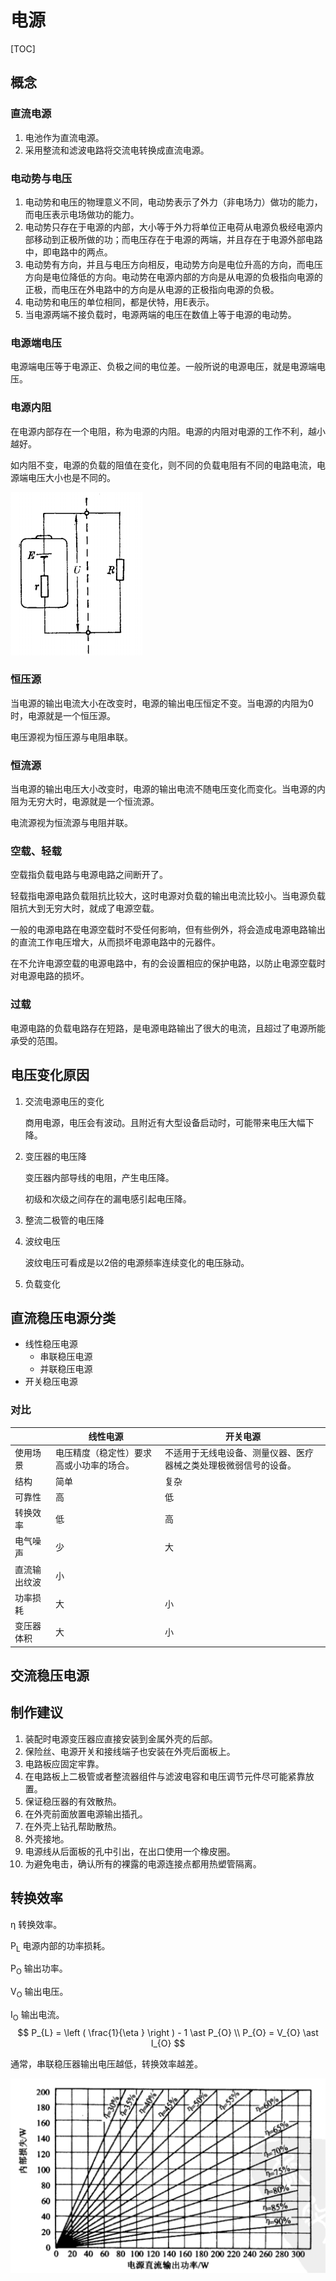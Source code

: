 # 电源

[TOC]

## 概念

### 直流电源

1. 电池作为直流电源。
2. 采用整流和滤波电路将交流电转换成直流电源。

### 电动势与电压

1. 电动势和电压的物理意义不同，电动势表示了外力（非电场力）做功的能力，而电压表示电场做功的能力。
2. 电动势只存在于电源的内部，大小等于外力将单位正电荷从电源负极经电源内部移动到正极所做的功；而电压存在于电源的两端，并且存在于电源外部电路中，即电路中的两点。
3. 电动势有方向，并且与电压方向相反，电动势方向是电位升高的方向，而电压方向是电位降低的方向。电动势在电源内部的方向是从电源的负极指向电源的正极，而电压在外电路中的方向是从电源的正极指向电源的负极。
4. 电动势和电压的单位相同，都是伏特，用E表示。
5. 当电源两端不接负载时，电源两端的电压在数值上等于电源的电动势。

### 电源端电压

电源端电压等于电源正、负极之间的电位差。一般所说的电源电压，就是电源端电压。

### 电源内阻

在电源内部存在一个电阻，称为电源的内阻。电源的内阻对电源的工作不利，越小越好。

如内阻不变，电源的负载的阻值在变化，则不同的负载电阻有不同的电路电流，电源端电压大小也是不同的。

 ![](../../Images/电源内阻.png)

### 恒压源

当电源的输出电流大小在改变时，电源的输出电压恒定不变。当电源的内阻为0时，电源就是一个恒压源。

电压源视为恒压源与电阻串联。

### 恒流源

当电源的输出电压大小改变时，电源的输出电流不随电压变化而变化。当电源的内阻为无穷大时，电源就是一个恒流源。

电流源视为恒流源与电阻并联。

### 空载、轻载

空载指负载电路与电源电路之间断开了。

轻载指电源电路负载阻抗比较大，这时电源对负载的输出电流比较小。当电源负载阻抗大到无穷大时，就成了电源空载。

一般的电源电路在电源空载时不受任何影响，但有些例外，将会造成电源电路输出的直流工作电压增大，从而损坏电源电路中的元器件。

在不允许电源空载的电源电路中，有的会设置相应的保护电路，以防止电源空载时对电源电路的损坏。

### 过载

电源电路的负载电路存在短路，是电源电路输出了很大的电流，且超过了电源所能承受的范围。

## 电压变化原因

1. 交流电源电压的变化

   商用电源，电压会有波动。且附近有大型设备启动时，可能带来电压大幅下降。

2. 变压器的电压降

   变压器内部导线的电阻，产生电压降。

   初级和次级之间存在的漏电感引起电压降。

3. 整流二极管的电压降

4. 波纹电压

   波纹电压可看成是以2倍的电源频率连续变化的电压脉动。

5. 负载变化

## 直流稳压电源分类

* 线性稳压电源
  * 串联稳压电源
  * 并联稳压电源
* 开关稳压电源

### 对比

|              | 线性电源                                 | 开关电源                                                     |
| ------------ | ---------------------------------------- | ------------------------------------------------------------ |
| 使用场景     | 电压精度（稳定性）要求高或小功率的场合。 | 不适用于无线电设备、测量仪器、医疗器械之类处理极微弱信号的设备。 |
| 结构         | 简单                                     | 复杂                                                         |
| 可靠性       | 高                                       | 低                                                           |
| 转换效率     | 低                                       | 高                                                           |
| 电气噪声     | 少                                       | 大                                                           |
| 直流输出纹波 | 小                                       |                                                              |
| 功率损耗     | 大                                       | 小                                                           |
| 变压器体积   | 大                                       | 小                                                           |

## 交流稳压电源

## 制作建议

1. 装配时电源变压器应直接安装到金属外壳的后部。
2. 保险丝、电源开关和接线端子也安装在外壳后面板上。
3. 电路板应固定牢靠。
4. 在电路板上二极管或者整流器组件与滤波电容和电压调节元件尽可能紧靠放置。
5. 保证稳压器的有效散热。
6. 在外壳前面放置电源输出插孔。
7. 在外壳上钻孔帮助散热。
8. 外壳接地。
9. 电源线从后面板的孔中引出，在出口使用一个橡皮圈。
10. 为避免电击，确认所有的裸露的电源连接点都用热塑管隔离。

## 转换效率

η	    转换效率。

P<sub>L</sub>      电源内部的功率损耗。

P<sub>O</sub>     输出功率。

V<sub>O</sub>     输出电压。

I<sub>O</sub>      输出电流。
$$
P_{L} = \left ( \frac{1}{\eta } \right ) - 1 \ast P_{O} \\ P_{O} = V_{O}  \ast I_{O}
$$

通常，串联稳压器输出电压越低，转换效率越差。

 ![](../../Images/电源效率与内部损耗关系.png)
